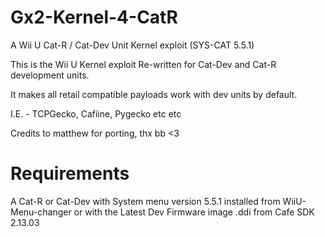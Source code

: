 # Gx2-Kernel-4-CatR
A Wii U Cat-R / Cat-Dev Unit Kernel exploit  (SYS-CAT 5.5.1)

This is the Wii U Kernel exploit Re-written for Cat-Dev and Cat-R development units.

It makes all retail compatible payloads work with dev units by default.

I.E. - TCPGecko, Cafiine, Pygecko etc etc


Credits to matthew for porting, thx bb <3

# Requirements 
A Cat-R or Cat-Dev with System menu version 5.5.1 installed from WiiU-Menu-changer
or with the Latest Dev Firmware image .ddi from Cafe SDK 2.13.03

